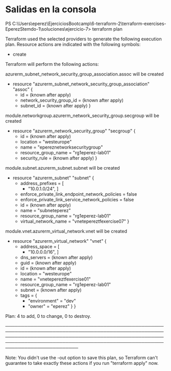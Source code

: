 # Salidas en la consola

PS C:\Users\eperez\EjerciciosBootcamp\6-terraform-2\terraform-exercises-EperezStemdo-1\soluciones\ejercicio-7> terraform plan

Terraform used the selected providers to generate the following execution plan. Resource actions are indicated with the following symbols:
  + create

Terraform will perform the following actions:

   azurerm_subnet_network_security_group_association.assoc will be created
  + resource "azurerm_subnet_network_security_group_association" "assoc" {
      + id                        = (known after apply)
      + network_security_group_id = (known after apply)
      + subnet_id                 = (known after apply)
    }

   module.networkgroup.azurerm_network_security_group.secgroup will be created
  + resource "azurerm_network_security_group" "secgroup" {
      + id                  = (known after apply)
      + location            = "westeurope"
      + name                = "epereznetworksecuritygroup"
      + resource_group_name = "rg1eperez-lab01"
      + security_rule       = (known after apply)
    }

   module.subnet.azurerm_subnet.subnet will be created
  + resource "azurerm_subnet" "subnet" {
      + address_prefixes                               = [
          + "10.0.1.0/24",
        ]
      + enforce_private_link_endpoint_network_policies = false
      + enforce_private_link_service_network_policies  = false
      + id                                             = (known after apply)
      + name                                           = "subneteperez"
      + resource_group_name                            = "rg1eperez-lab01"
      + virtual_network_name                           = "vnetepereztfexercise07"
    }

   module.vnet.azurerm_virtual_network.vnet will be created
  + resource "azurerm_virtual_network" "vnet" {
      + address_space       = [
          + "10.0.0.0/16",
        ]
      + dns_servers         = (known after apply)
      + guid                = (known after apply)
      + id                  = (known after apply)
      + location            = "westeurope"
      + name                = "vnetepereztfexercise01"
      + resource_group_name = "rg1eperez-lab01"
      + subnet              = (known after apply)
      + tags                = {
          + "environment" = "dev"
          + "owner"       = "eperez"
        }
    }

Plan: 4 to add, 0 to change, 0 to destroy.

─────────────────────────────────────────────────────────────────────────────────────────────────────────────────────────────────────────────────────────────────────────────────────────────────────────────────────────────── 

Note: You didn't use the -out option to save this plan, so Terraform can't guarantee to take exactly these actions if you run "terraform apply" now.